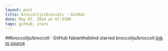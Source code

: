 ```yaml
---
layout: post
title: broccolijs/broccoli · GitHub
date: May 07, 2014 at 07:37AM
tags: github, stars
---
```

##broccolijs/broccoli · GitHub
fabiantheblind starred broccolijs/broccoli
[link to source](http://ift.tt/Rqcq42) 
